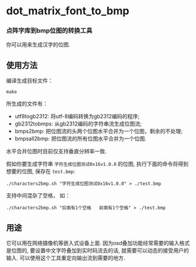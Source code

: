 # dot_matrix_font_to_bmp
### 点阵字库到bmp位图的转换工具


你可以用来生成汉字的位图.

## 使用方法

编译生成目标文件：

    make

所生成的文件有：
* utf8togb2312:	将utf-8编码转换为gb2312编码的程序;
* gb2312tobmps:	从gb2312编码的字符串流生成位图流;
* bmps2bmp:	把位图流的头两个位图水平合并为一个位图，剩余的不处理;
* bmpsall2bmp:	把位图流的所有位图水平合并为一个位图.

水平合并位图时目前仅支持垂直分辨率一致.

假如你要生成字符串 `字符生成位图测试0x16v1.0.0` 的位图, 执行下面的命令将得到想要的位图, 保存在 `test.bmp`:

    ./characters2bmp.sh "字符生成位图测试0x16v1.0.0" > ./test.bmp

支持中间混杂了空格， 如：

    ./characters2bmp.sh "后面有1个空格   前面有1个空格" > ./test.bmp


##  用途
它可以用在网络摄像机等嵌入式设备上面. 因为osd叠加功能经常需要的输入格式是位图的, 要设置中文字符叠加到实时码流去的话, 就需要可以动态的接受用户的输入. 可以使用这个工具重定向输出流到需要的地方.
